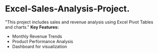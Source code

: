 # Excel-Sales-Analysis-Project.
 "This project includes sales and revenue analysis using Excel Pivot Tables and charts."
 **Key Features:**  
  - Monthly Revenue Trends  
  - Product Performance Analysis  
  - Dashboard for visualization 
